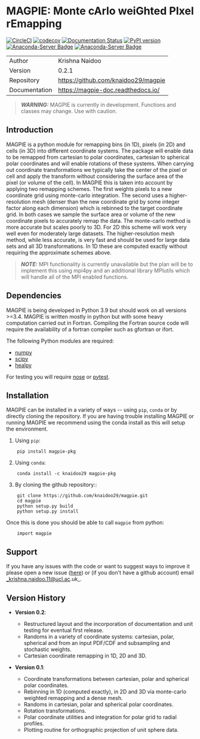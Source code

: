 # MAGPIE: Monte cArlo weiGhted PIxel rEmapping

[![CircleCI](https://circleci.com/gh/knaidoo29/magpie/tree/master.svg?style=svg)](https://circleci.com/gh/knaidoo29/magpie/tree/master)
[![codecov](https://codecov.io/gh/knaidoo29/magpie/branch/master/graph/badge.svg?token=P7H8FAJT43)](https://codecov.io/gh/knaidoo29/magpie)
[![Documentation Status](https://readthedocs.org/projects/magpie-doc/badge/?version=latest)](https://magpie-doc.readthedocs.io/en/latest/?badge=latest)
[![PyPI version](https://badge.fury.io/py/magpie-pkg.svg)](https://badge.fury.io/py/magpie-pkg)
[![Anaconda-Server Badge](https://anaconda.org/knaidoo29/magpie-pkg/badges/installer/conda.svg)](https://conda.anaconda.org/knaidoo29)
[![Anaconda-Server Badge](https://anaconda.org/knaidoo29/magpie-pkg/badges/license.svg)](https://anaconda.org/knaidoo29/magpie-pkg)

|               |                                       |
|---------------|---------------------------------------|
| Author        | Krishna Naidoo                        |          
| Version       | 0.2.1                                 |
| Repository    | https://github.com/knaidoo29/magpie   |
| Documentation | https://magpie-doc.readthedocs.io/    |


> **_WARNING:_** MAGPIE is currently in development. Functions and classes may change. Use with caution.

## Introduction

MAGPIE is a python module for remapping bins (in 1D), pixels (in 2D) and cells (in 3D)
into different coordinate systems. The package will enable data to be remapped
from cartesian to polar coordinates, cartesian to spherical polar coordinates
and will enable rotations of these systems. When carrying out coordinate transformations
we typically take the center of the pixel or cell and apply the transform without
considering the surface area of the pixel (or volume of the cell). In MAGPIE this
is taken into account by applying two remapping schemes. The first weights pixels
to a new coordinate grid using monte-carlo integration. The second uses a
higher-resolution mesh (denser than the new coordinate grid by some integer factor
along each dimension) which is rebinned to the target coordinate grid. In both
cases we sample the surface area or volume of the new coordinate pixels to accurately
remap the data. The monte-carlo method is more accurate but scales poorly to 3D.
For 2D this scheme will work very well even for moderately large datasets. The
higher-resolution mesh method, while less accurate, is very fast and should be
used for large data sets and all 3D transformations. In 1D these are computed
exactly without requiring the approximate schemes above.

> **_NOTE:_**  MPI functionality is currently unavailable but the plan will be to implement this using mpi4py and an additional library MPIutils which will handle all of the MPI enabled functions.

## Dependencies

MAGPIE is being developed in Python 3.9 but should work on all versions >=3.4.
MAGPIE is written mostly in python but with some heavy computation carried out in Fortran.
Compiling the Fortran source code will require the availability of a fortran compiler
such as gfortran or ifort.

The following Python modules are required:

* [numpy](http://www.numpy.org/)
* [scipy](https://scipy.org/)
* [healpy](https://healpy.readthedocs.io/)

For testing you will require [nose](https://nose.readthedocs.io/en/latest/) or [pytest](http://pytest.org/en/latest/).


## Installation

MAGPIE can be installed in a variety of ways -- using `pip`, `conda` or by
directly cloning the repository. If you are having trouble installing MAGPIE or
running MAGPIE we recommend using the conda install as this will setup the
environment.

1. Using `pip`:

  ```
      pip install magpie-pkg
  ```

2. Using `conda`:

  ```
      conda install -c knaidoo29 magpie-pkg
  ```

3. By cloning the github repository::

  ```
      git clone https://github.com/knaidoo29/magpie.git
      cd magpie
      python setup.py build
      python setup.py install
  ```

Once this is done you should be able to call `magpie` from python:

```
    import magpie
```

## Support

If you have any issues with the code or want to suggest ways to improve it please
open a new issue ([here](https://github.com/knaidoo29/magpie/issues)) or (if you
don't have a github account) email _krishna.naidoo.11@ucl.ac.uk_.

## Version History

* **Version 0.2**:
    * Restructured layout and the incorporation of documentation and unit testing for eventual first release.
    * Randoms in a variety of coordinate systems: cartesian, polar, spherical and from an input PDF/CDF and subsampling and stochastic weights.
    * Cartesian coordinate remapping in 1D, 2D and 3D.

* **Version 0.1**:
    * Coordinate transformations between cartesian, polar and spherical polar coordinates.
    * Rebinning in 1D (computed exactly), in 2D and 3D via monte-carlo weighted remapping and a dense mesh.
    * Randoms in cartesian, polar and spherical polar coordinates.
    * Rotation transformations.
    * Polar coordinate utilities and integration for polar grid to radial profiles.
    * Plotting routine for orthographic projection of unit sphere data.
